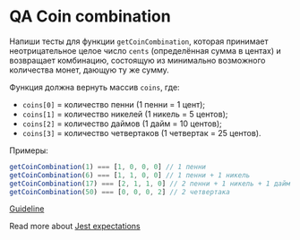 # QA Coin combination
Напиши тесты для функции `getCoinCombination`, которая принимает неотрицательное
целое число `cents` (определённая сумма в центах) и возвращает комбинацию,
состоящую из минимально возможного количества монет, дающую ту же сумму.

Функция должна вернуть массив `coins`, где:
- `coins[0]` = количество пенни (1 пенни = 1 цент);
- `coins[1]` = количество никелей (1 никель = 5 центов);
- `coins[2]` = количество даймов (1 дайм = 10 центов);
- `coins[3]` = количество четвертаков (1 четвертак = 25 центов).

Примеры:
```js
getCoinCombination(1) === [1, 0, 0, 0] // 1 пенни
getCoinCombination(6) === [1, 1, 0, 0] // 1 пенни + 1 никель
getCoinCombination(17) === [2, 1, 1, 0] // 2 пенни + 1 никель + 1 дайм
getCoinCombination(50) === [0, 0, 0, 2] // 2 четвертака
```

[Guideline](https://github.com/mate-academy/js_task-guideline/blob/master/README.md)

Read more about [Jest expectations](https://jestjs.io/uk/docs/expect)
